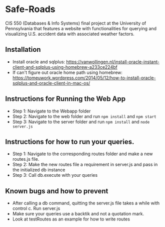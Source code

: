 # Safe-Roads
CIS 550 (Databases &amp; Info Systems) final project at the University of Pennsylvania that features a website with functionalities for querying and visualizing U.S. accident data with associated weather factors.

## Installation
* Install oracle and sqlplus: https://vanwollingen.nl/install-oracle-instant-client-and-sqlplus-using-homebrew-a233ce224bf
* If can't figure out oracle home path using homebrew: https://tomeuwork.wordpress.com/2014/05/12/how-to-install-oracle-sqlplus-and-oracle-client-in-mac-os/

## Instructions for Running the Web App
* Step 1: Navigate to the Webapp folder 
* Step 2: Navigate to the web folder and run `npm install` and `npm start`
* Step 3: Navigate to the server folder and run `npm install` and `node server.js`

## Instructions for how to run your queries. 
* Step 1: Navigate to the corresponding routes folder and make a new routes.js file. 
* Step 2: Make the new routes file a requirement in server.js and pass in the initialized db instance
* Step 3: Call db.execute with your queries


## Known bugs and how to prevent
* After calling a db command, quitting the server.js file takes a while with control c. Run server.js
* Make sure your queries use a backtik and not a quotation mark. 
* Look at testRoutes as an example for how to write routes
